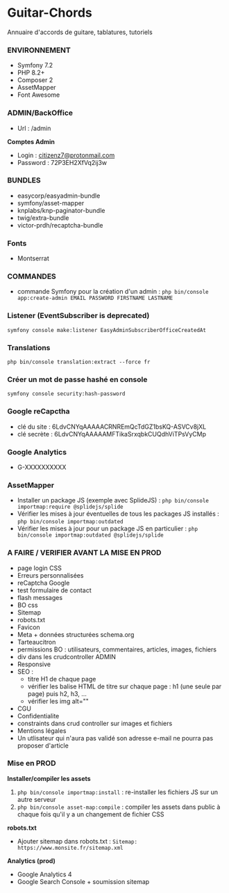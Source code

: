 # Guitar-Chords
Annuaire d'accords de guitare, tablatures, tutoriels

### ENVIRONNEMENT
* Symfony 7.2
* PHP 8.2+
* Composer 2
* AssetMapper
* Font Awesome

### ADMIN/BackOffice
* Url : /admin

**Comptes Admin**
* Login : citizenz7@protonmail.com
* Password : 72P3EH2XfVq2ij3w

### BUNDLES
* easycorp/easyadmin-bundle
* symfony/asset-mapper
* knplabs/knp-paginator-bundle
* twig/extra-bundle
* victor-prdh/recaptcha-bundle

### Fonts
* Montserrat

### COMMANDES
* commande Symfony pour la création d'un admin :
`php bin/console app:create-admin EMAIL PASSWORD FIRSTNAME LASTNAME`

### Listener (EventSubscriber is deprecated)
`symfony console make:listener EasyAdminSubscriberOfficeCreatedAt`

### Translations
`php bin/console translation:extract --force fr`

### Créer un mot de passe hashé en console
`symfony console security:hash-password`

### Google reCapctha
* clé du site : 6LdvCNYqAAAAACRNREmQcTdGZ1bsKQ-ASVCv8jXL
* clé secrète : 6LdvCNYqAAAAAMFTikaSrxqbkCUQdhViTPsVyCMp

### Google Analytics
* G-XXXXXXXXXX

### AssetMapper
* Installer un package JS (exemple avec SplideJS) : `php bin/console importmap:require @splidejs/splide`
* Vérifier les mises à jour éventuelles de tous les packages JS installés : `php bin/console importmap:outdated`
* Vérifier les mises à jour pour un package JS en particulier : `php bin/console importmap:outdated @splidejs/splide`

### A FAIRE / VERIFIER AVANT LA MISE EN PROD
* page login CSS
* Erreurs personnalisées
* reCaptcha Google
* test formulaire de contact
* flash messages
* BO css
* Sitemap
* robots.txt
* Favicon
* Meta + données structurées schema.org
* Tarteaucitron
* permissions BO : utilisateurs, commentaires, articles, images, fichiers
* div dans les crudcontroller ADMIN
* Responsive
* SEO :
    * titre H1 de chaque page
    * vérifier les balise HTML de titre sur chaque page : h1 (une seule par page) puis h2, h3, ...
    * vérifier les img alt=""
* CGU
* Confidentialite
* constraints dans crud controller sur images et fichiers
* Mentions légales
* Un utlisateur qui n'aura pas validé son adresse e-mail ne pourra pas proposer d'article

### Mise en PROD
**Installer/compiler les assets**
1. `php bin/console importmap:install` : re-installer les fichiers JS sur un autre serveur
2. `php bin/console asset-map:compile` : compiler les assets dans public à chaque fois qu'il y a un changement de fichier CSS

**robots.txt**
* Ajouter sitemap dans robots.txt : `Sitemap: https://www.monsite.fr/sitemap.xml`

**Analytics (prod)**
* Google Analytics 4
* Google Search Console + soumission sitemap